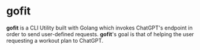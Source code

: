 # gofit

**gofit** is a CLI Utility built with Golang which invokes ChatGPT's endpoint in order to send user-defined requests.
**gofit**'s goal is that of helping the user requesting a workout plan to ChatGPT.
 
